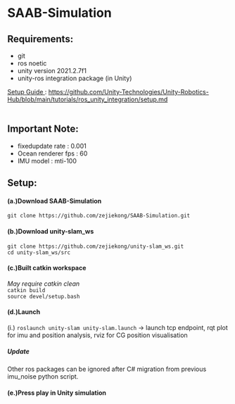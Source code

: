 # SAAB-Simulation

## Requirements: <br>
* git
* ros noetic
* unity version 2021.2.7f1
* unity-ros integration package (in Unity) <br>

<ins> Setup Guide </ins> : https://github.com/Unity-Technologies/Unity-Robotics-Hub/blob/main/tutorials/ros_unity_integration/setup.md
<br>
<br>

## Important Note: <br>
* fixedupdate rate : 0.001
* Ocean renderer fps : 60
* IMU model : mti-100 

## Setup: <br>

#### (a.)Download SAAB-Simulation <br>
```git clone https://github.com/zejiekong/SAAB-Simulation.git``` <br>

#### (b.)Download unity-slam_ws  <br>
```git clone https://github.com/zejiekong/unity-slam_ws.git```<br> 
```cd unity-slam_ws/src``` <br>

#### (c.)Built catkin workspace <br>
_May require catkin clean_ <br>
```catkin build``` <br>
```source devel/setup.bash``` <br>

#### (d.)Launch  <br>
(i.) ``` roslaunch unity-slam unity-slam.launch ``` -> launch tcp endpoint, rqt plot for imu and position analysis, rviz for CG position visualisation <br>

##### Update
Other ros packages can be ignored after C# migration from previous imu_noise python script.

#### (e.)Press play in Unity simulation
